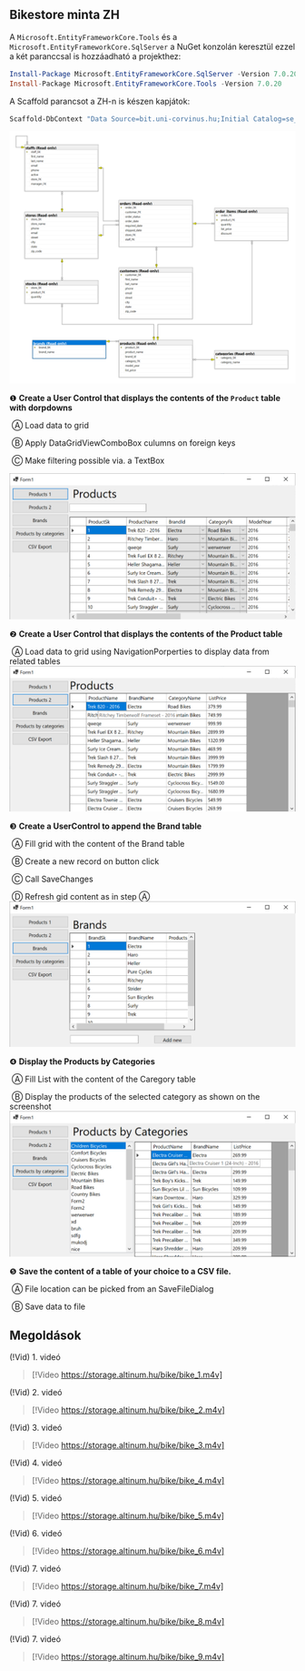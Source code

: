 ## Bikestore minta ZH

A `Microsoft.EntityFrameworkCore.Tools` és a `Microsoft.EntityFrameworkCore.SqlServer` a NuGet konzolán keresztül ezzel a két paranccsal is hozzáadható a projekthez:

```powershell
Install-Package Microsoft.EntityFrameworkCore.SqlServer -Version 7.0.20
Install-Package Microsoft.EntityFrameworkCore.Tools -Version 7.0.20
```



A Scaffold parancsot a ZH-n is készen kapjátok:

```powershell
Scaffold-DbContext "Data Source=bit.uni-corvinus.hu;Initial Catalog=se_bikestore;Persist Security Info=True;User ID=hallgato;Password=Password123;TrustServerCertificate=true" Microsoft.EntityFrameworkCore.SqlServer -OutputDir BikestoreModels
```

 ![image-20250429181520395](image-20250429181520395.png)

❶ **Create a User Control that displays the contents of the ```Product``` table with dorpdowns**

​	Ⓐ Load data to grid

​	Ⓑ Apply DataGridViewComboBox culumns on foreign keys 

​	Ⓒ Make filtering possible via. a TextBox

![image1](image1.png)

❷ **Create a User Control that displays the contents of the Product table** 

​	Ⓐ Load data to grid using NavigationPorperties to display data from related tables![image2](image2.png)

❸ **Create a UserControl to append the Brand table**

​	Ⓐ Fill grid with the content of the Brand table

​	Ⓑ Create a new record on button click

​	Ⓒ Call SaveChanges 

​	Ⓓ Refresh gid content as in step Ⓐ![image3](image3.png)

❹ **Display the Products by Categories**

​	Ⓐ Fill List with the content of the Caregory table

​	Ⓑ Display the products of the selected category as shown on the screenshot![image4](image4.png)

❺ **Save the content of a table of your choice to a CSV file.** 

​	Ⓐ File location can be picked from an SaveFileDialog

​	Ⓑ Save data to file

## Megoldások 

(!Vid) 1. videó

> [!Video https://storage.altinum.hu/bike/bike_1.m4v]

(!Vid) 2. videó

> [!Video https://storage.altinum.hu/bike/bike_2.m4v]

(!Vid) 3. videó

> [!Video https://storage.altinum.hu/bike/bike_3.m4v]

(!Vid) 4. videó

> [!Video https://storage.altinum.hu/bike/bike_4.m4v]

(!Vid) 5. videó

> [!Video https://storage.altinum.hu/bike/bike_5.m4v]

(!Vid) 6. videó

> [!Video https://storage.altinum.hu/bike/bike_6.m4v]

(!Vid) 7. videó

> [!Video https://storage.altinum.hu/bike/bike_7.m4v]

(!Vid) 7. videó

> [!Video https://storage.altinum.hu/bike/bike_8.m4v]

(!Vid) 7. videó

> [!Video https://storage.altinum.hu/bike/bike_9.m4v]